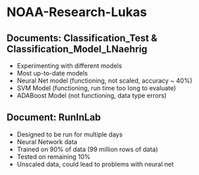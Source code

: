 # NOAA-Research-Lukas

## Documents: Classification_Test & Classification_Model_LNaehrig
- Experimenting with different models
- Most up-to-date models
- Neural Net model (functioning, not scaled, accuracy ~ 40%)
- SVM Model (functioning, run time too long to evaluate)
- ADABoost Model (not functioning, data type errors)

## Document: RunInLab
- Designed to be run for multiple days
- Neural Network data
- Trained on 90% of data (99 million rows of data)
- Tested on remaining 10%
- Unscaled data, could lead to problems with neural net
